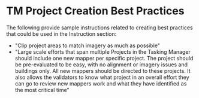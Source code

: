 # TM Project Creation Best Practices

The following provide sample instructions related to creating best practices that could be used in the Instruction section:

* "Clip project areas to match imagery as much as possible"
* "Large scale efforts that span multiple Projects in the Tasking Manager should include one new mapper per specific project. The project should be pre-evaluated to be easy, with no alignment or imagery issues and buildings only. All new mappers should be directed to these projects. It also allows the  validators to know what project in an overall effort they can go to review new mappers work and what they have identified as the most critical time"